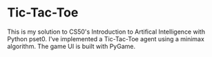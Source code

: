 # Tic-Tac-Toe

This is my solution to CS50's Introduction to Artifical Intelligence with Python pset0. I've implemented a 
Tic-Tac-Toe agent using a minimax algorithm. The game UI is built with PyGame.
